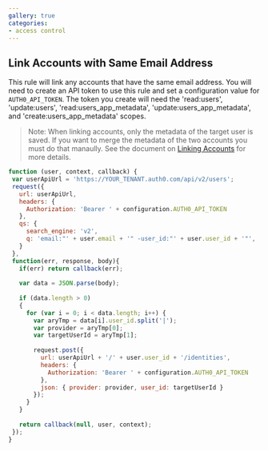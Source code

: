 ```yaml
---
gallery: true
categories:
- access control
---
```


## Link Accounts with Same Email Address

This rule will link any accounts that have the same email address. You will need to create an API token to use this rule and set a configuration value for `AUTH0_API_TOKEN`. The token you create will need the 'read:users', 'update:users', 'read:users_app_metadata', 'update:users_app_metadata', and 'create:users_app_metadata' scopes.

> Note: When linking accounts, only the metadata of the target user is saved. If you want to merge the metadata of the two accounts you must do that manaully. See the document on [Linking Accounts](https://auth0.com/docs/link-accounts) for more details.

```js
function (user, context, callback) {
 var userApiUrl = 'https://YOUR_TENANT.auth0.com/api/v2/users';
 request({
   url: userApiUrl,
   headers: {
     Authorization: 'Bearer ' + configuration.AUTH0_API_TOKEN
   },
   qs: {
     search_engine: 'v2',
     q: 'email:"' + user.email + '" -user_id:"' + user.user_id + '"',
   }
 },
 function(err, response, body){
   if(err) return callback(err);
 
   var data = JSON.parse(body);    
   
   if (data.length > 0)
   {
     for (var i = 0; i < data.length; i++) {
       var aryTmp = data[i].user_id.split('|');
       var provider = aryTmp[0];
       var targetUserId = aryTmp[1];
     
       request.post({
         url: userApiUrl + '/' + user.user_id + '/identities',
         headers: {
           Authorization: 'Bearer ' + configuration.AUTH0_API_TOKEN
         },
         json: { provider: provider, user_id: targetUserId }
       });
     }
   }
   
   return callback(null, user, context);
 });
}
```

